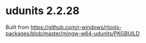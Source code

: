 # udunits 2.2.28

Built from https://github.com/r-windows/rtools-packages/blob/master/mingw-w64-udunits/PKGBUILD

